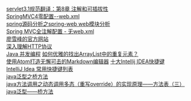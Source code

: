 [servlet3.1规范翻译：第8章 注解和可插拔性](http://blog.csdn.net/mhmyqn/article/details/8551797)  
[SpringMVC4零配置--web.xml](http://hanqunfeng.iteye.com/blog/2114967)  
[spring源码分析之spring-web web模块分析](http://www.cnblogs.com/davidwang456/p/4443942.html)  
[Spring MVC全注解配置 - 无web.xml](http://sgyyz.blog.51cto.com/5069360/1575102)  
[廖雪峰的官方网站](http://www.liaoxuefeng.com/)  
[深入理解HTTP协议](http://www.blogjava.net/zjusuyong/articles/304788.html)  
[Java 并发编程](http://www.cnblogs.com/paddix/p/5374810.html)
[如何优雅的找出ArrayList中的重复元素？](https://segmentfault.com/q/1010000008051168/a-1020000008052451)  
[使用Atom打造无懈可击的Markdown编辑器](http://www.cnblogs.com/libin-1/p/6638165.html)
[十大Intellij IDEA快捷键](http://blog.csdn.net/dc_726/article/details/42784275)  
[IntelliJ Idea 常用快捷键列表](http://www.cnblogs.com/zhangpengshou/p/5366413.html)    
[java泛型之桥方法](http://www.cnblogs.com/momooy/p/4931896.html)  
[java方法调用之动态调用多态（重写override）的实现原理——方法表（三）](http://blog.csdn.net/fan2012huan/article/details/51007517)  
[java泛型——桥方法](http://blog.csdn.net/pacosonswjtu/article/details/50374131)  


